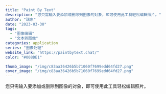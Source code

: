 ```yaml
---
title: "Paint By Text"
description: "您只需输入要添加或删除到图像的对象，即可使用此工具轻松编辑照片。"
author: "瑞东"
date: "2023-03-30"
tags:
  - "图像编辑"
  - "文本转图像"
categories: application
series: "图像处理"
website_link: "https://paintbytext.chat/"
color: "#008DE1"

thumb_image: "/img/c83aa36426b5b71060f7699edd64fd27.png"
cover_image: "/img/c83aa36426b5b71060f7699edd64fd27.png"
---
```


您只需输入要添加或删除到图像的对象，即可使用此工具轻松编辑照片。